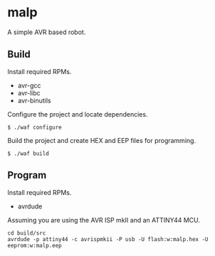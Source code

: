 malp
====

A simple AVR based robot. 

Build
-----

Install required RPMs.

* avr-gcc
* avr-libc
* avr-binutils

Configure the project and locate dependencies.

    $ ./waf configure

Build the project and create HEX and EEP files for programming.

    $ ./waf build

Program
-------

Install required RPMs.

* avrdude

Assuming you are using the AVR ISP mkII and an ATTINY44 MCU.

    cd build/src
    avrdude -p attiny44 -c avrispmkii -P usb -U flash:w:malp.hex -U eeprom:w:malp.eep 
